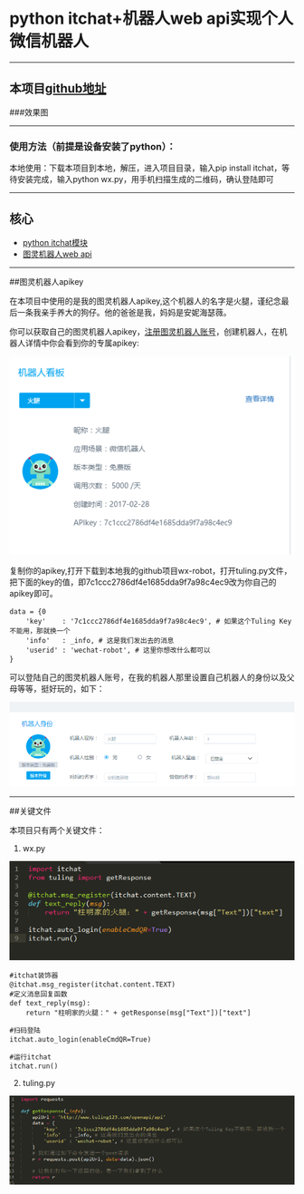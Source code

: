 # python itchat+机器人web api实现个人微信机器人

------
本项目[github地址][1]
------

###效果图



------
### 使用方法（前提是设备安装了python）：

本地使用：下载本项目到本地，解压，进入项目目录，输入pip install itchat，等待安装完成，输入python wx.py，用手机扫描生成的二维码，确认登陆即可

------

## 核心

 - [python itchat模块][2]
 - [图灵机器人web api][3]

------

##图灵机器人apikey

在本项目中使用的是我的图灵机器人apikey,这个机器人的名字是火腿，谨纪念最后一条我亲手养大的狗仔。他的爸爸是我，妈妈是安妮海瑟薇。

你可以获取自己的图灵机器人apikey，[注册图灵机器人账号][4]，创建机器人，在机器人详情中你会看到你的专属apikey:

![apikey][5]

复制你的apikey,打开下载到本地我的github项目wx-robot，打开tuling.py文件，把下面的key的值，即7c1ccc2786df4e1685dda9f7a98c4ec9改为你自己的apikey即可。
```
data = {0
    'key'    : '7c1ccc2786df4e1685dda9f7a98c4ec9', # 如果这个Tuling Key不能用，那就换一个
    'info'   : _info, # 这是我们发出去的消息
    'userid' : 'wechat-robot', # 这里你想改什么都可以
}
```
可以登陆自己的图灵机器人账号，在我的机器人那里设置自己机器人的身份以及父母等等，挺好玩的，如下：

![setRotbot][6]

------

##关键文件
 
本项目只有两个关键文件：

 1. wx.py

![源自wx.py][7]

```
#itchat装饰器
@itchat.msg_register(itchat.content.TEXT)
#定义消息回复函数
def text_reply(msg):
    return "柱明家的火腿：" + getResponse(msg["Text"])["text"]
```

```
#扫码登陆
itchat.auto_login(enableCmdQR=True)
```

```
#运行itchat
itchat.run()
```
 2. tuling.py

![源自tuling.py][8]


  [1]: https://github.com/15331094/wx-robot
  [2]: https://itchat.readthedocs.io/zh/latest/
  [3]: http://www.tuling123.com/help/h_cent_webapi.jhtml?nav=doc
  [4]: http://www.tuling123.com/
  [5]: https://github.com/15331094/wx-robot/blob/master/screenshots/apikey.png?raw=true
  [6]: https://github.com/15331094/wx-robot/blob/master/screenshots/setRobot.png?raw=true
  [7]: https://github.com/15331094/wx-robot/blob/master/screenshots/wx.png?raw=true
  [8]: https://github.com/15331094/wx-robot/blob/master/screenshots/tuling.png?raw=true
